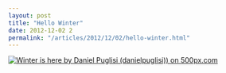 ```yaml
---
layout: post
title: "Hello Winter"
date: 2012-12-02 2
permalink: "/articles/2012/12/02/hello-winter.html"
---
```


<a href="http://500px.com/photo/19655303"><img src="http://pcdn.500px.net/19655303/e14ca45c1f4dc6f9ef090f6c1aabc4ee7d80dc2c/4.jpg" alt="Winter is here by Daniel Puglisi (danielpuglisi)) on 500px.com" border="0" style="margin: 0 0 5px 0;"></a>
